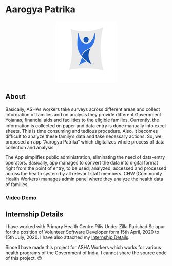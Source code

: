 # Aarogya Patrika

[<p align="center">
<img alt="MediumX logo"
        height="192"
        src="./assets/AshaS.png">](./assets/AshaS.png)

</p>

## About

Basically, ASHAs workers take surveys across different areas and collect information of families and on analysis they provide different Government Yojanas, financial aids and facilities to the eligible families. Currently, the information is collected on paper and data entry is done manually into excel sheets. This is time consuming and tedious procedure. Also, it becomes difficult to analyze these family’s data and take necessary actions. So, we proposed an app “Aarogya Patrika” which digitalizes whole process of data collection and analysis.

The App simplifies public administration, eliminating the need of data-entry operators. Basically, app manages to convert the data into digital format right from the point of entry, to be used, analyzed, accessed and processed across the health system by all relevant staff members. CHW (Community Health Workers) manages admin panel where they analyze the health data of families.

### [Video Demo](https://drive.google.com/file/d/1IPi3e2KOkV_28yrEoLJ4BLV0J0pk5pHu/view?usp=sharing)

## Internship Details

I have worked with Primary Health Centre Piliv Under Zilla Parishad Solapur for the position of Volunteer Software Developer form 15th April, 2020 to 15th July, 2020. I have also attached my [Internship Details](https://drive.google.com/file/d/1OXNwl5SqjxVOyzGlhEUEXSzBHJbmZUtW/view).

Since I have made this project for ASHA Workers which works for various health programs of the Government of India, I cannot share the source code of this project. 😊
